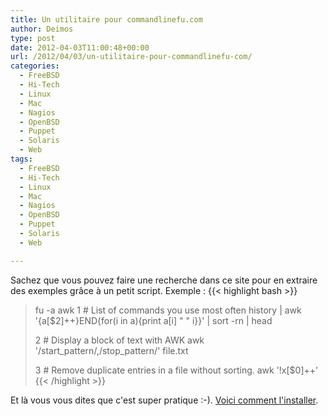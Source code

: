 ```yaml
---
title: Un utilitaire pour commandlinefu.com
author: Deimos
type: post
date: 2012-04-03T11:00:48+00:00
url: /2012/04/03/un-utilitaire-pour-commandlinefu-com/
categories:
  - FreeBSD
  - Hi-Tech
  - Linux
  - Mac
  - Nagios
  - OpenBSD
  - Puppet
  - Solaris
  - Web
tags:
  - FreeBSD
  - Hi-Tech
  - Linux
  - Mac
  - Nagios
  - OpenBSD
  - Puppet
  - Solaris
  - Web

---
```


Sachez que vous pouvez faire une recherche dans ce site pour en extraire des exemples grâce à un petit script. Exemple :
{{< highlight bash >}}
> fu -a awk
 1	#  List of commands you use most often
	history | awk '{a[$2]++}END{for(i in a){print a[i] " " i}}' | sort -rn | head</p>
 2	#  Display a block of text with AWK
	awk '/start_pattern/,/stop_pattern/' file.txt</p>
 3	#  Remove duplicate entries in a file without sorting.
	awk '!x[$0]++' <file>
{{< /highlight >}} 
  
Et là vous vous dites que c'est super pratique :-). [Voici comment l'installer](http://wiki.deimos.fr/Fu_:_un_script_pour_récupérer_des_exemples_depuis_commandlinefu.com).

 [1]: http://www.commandlinefu.com
